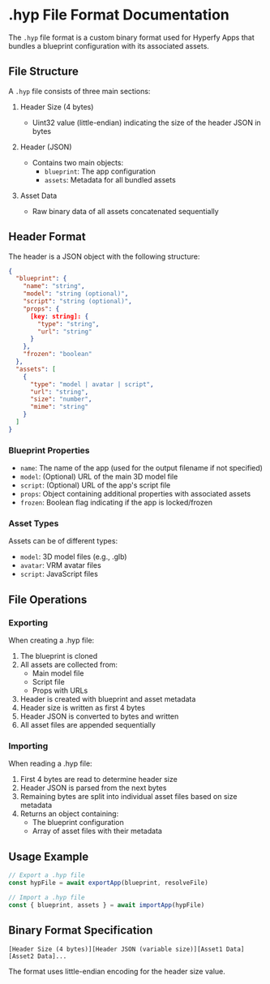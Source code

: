 # .hyp File Format Documentation

The `.hyp` file format is a custom binary format used for Hyperfy Apps that bundles a blueprint configuration with its associated assets.

## File Structure

A `.hyp` file consists of three main sections:

1. Header Size (4 bytes)
   - Uint32 value (little-endian) indicating the size of the header JSON in bytes

2. Header (JSON)
   - Contains two main objects:
     - `blueprint`: The app configuration
     - `assets`: Metadata for all bundled assets

3. Asset Data
   - Raw binary data of all assets concatenated sequentially

## Header Format

The header is a JSON object with the following structure:

```json
{
  "blueprint": {
    "name": "string",
    "model": "string (optional)",
    "script": "string (optional)",
    "props": {
      [key: string]: {
        "type": "string",
        "url": "string"
      }
    },
    "frozen": "boolean"
  },
  "assets": [
    {
      "type": "model | avatar | script",
      "url": "string",
      "size": "number",
      "mime": "string"
    }
  ]
}
```

### Blueprint Properties

- `name`: The name of the app (used for the output filename if not specified)
- `model`: (Optional) URL of the main 3D model file
- `script`: (Optional) URL of the app's script file
- `props`: Object containing additional properties with associated assets
- `frozen`: Boolean flag indicating if the app is locked/frozen

### Asset Types

Assets can be of different types:
- `model`: 3D model files (e.g., .glb)
- `avatar`: VRM avatar files
- `script`: JavaScript files

## File Operations

### Exporting

When creating a .hyp file:
1. The blueprint is cloned
2. All assets are collected from:
   - Main model file
   - Script file
   - Props with URLs
3. Header is created with blueprint and asset metadata
4. Header size is written as first 4 bytes
5. Header JSON is converted to bytes and written
6. All asset files are appended sequentially

### Importing

When reading a .hyp file:
1. First 4 bytes are read to determine header size
2. Header JSON is parsed from the next bytes
3. Remaining bytes are split into individual asset files based on size metadata
4. Returns an object containing:
   - The blueprint configuration
   - Array of asset files with their metadata

## Usage Example

```javascript
// Export a .hyp file
const hypFile = await exportApp(blueprint, resolveFile)

// Import a .hyp file
const { blueprint, assets } = await importApp(hypFile)
```

## Binary Format Specification

```
[Header Size (4 bytes)][Header JSON (variable size)][Asset1 Data][Asset2 Data]...
```

The format uses little-endian encoding for the header size value.
